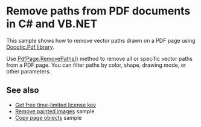 # Remove paths from PDF documents in C# and VB.NET
This sample shows how to remove vector paths drawn on a PDF page using [Docotic.Pdf library](https://bitmiracle.com/pdf-library/).

Use [PdfPage.RemovePaths()](https://bitmiracle.com/pdf-library/help/pdfpage.removepaths.html) method to remove all or specific vector paths from a PDF page. You can filter paths by color, shape, drawing mode, or other parameters.

## See also
* [Get free time-limited license key](https://bitmiracle.com/pdf-library/download-pdf-library.aspx)
* [Remove painted images](/Samples/Images/RemovePaintedImages) sample
* [Copy page objects](/Samples/Pages%20and%20Navigation/CopyPageObjects) sample